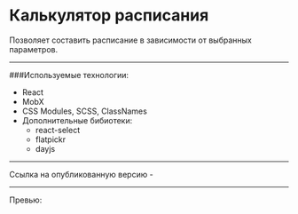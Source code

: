 # Калькулятор расписания
Позволяет составить расписание в зависимости от выбранных параметров.  

---
###Используемые технологии:
 - React
 - MobX
 - CSS Modules, SCSS, ClassNames
 - Дополнительные бибиотеки:
   - react-select
   - flatpickr
   - dayjs
   
---
Ссылка на опубликованную версию - 

---
Превью:

